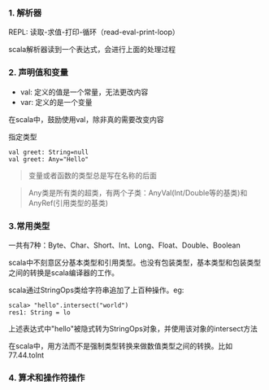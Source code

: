 
### 1. 解析器
REPL: 读取-求值-打印-循环（read-eval-print-loop）

scala解析器读到一个表达式，会进行上面的处理过程

### 2. 声明值和变量

- val: 定义的值是一个常量，无法更改内容
- var: 定义的是一个变量

在scala中，鼓励使用val，除非真的需要改变内容

指定类型
```
val greet: String=null
val greet: Any="Hello"
```

> 变量或者函数的类型总是写在名称的后面

> Any类是所有类的超类，有两个子类：AnyVal(Int/Double等的基类)和AnyRef(引用类型的基类)

### 3.常用类型
一共有7种：Byte、Char、Short、Int、Long、Float、Double、Boolean

scala中不刻意区分基本类型和引用类型。也没有包装类型，基本类型和包装类型之间的转换是scala编译器的工作。

scala通过StringOps类给字符串追加了上百种操作。eg:
```
scala> "hello".intersect("world")
res1: String = lo
```
上述表达式中"hello"被隐式转为StringOps对象，并使用该对象的intersect方法

在scala中，用方法而不是强制类型转换来做数值类型之间的转换。比如77.44.toInt


### 4. 算术和操作符操作